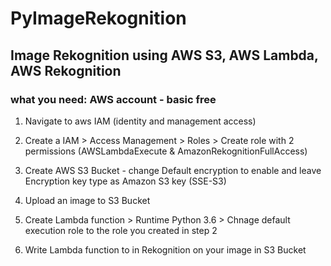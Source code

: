 # PyImageRekognition

## Image Rekognition using AWS S3, AWS Lambda, AWS Rekognition

### what you need: AWS account - basic free 

1. Navigate to aws IAM (identity and management access)

2. Create a IAM > Access Management > Roles > Create role with 2 permissions (AWSLambdaExecute & AmazonRekognitionFullAccess)

3. Create AWS S3 Bucket - change Default encryption to enable and leave Encryption key type as Amazon S3 key (SSE-S3)

4. Upload an image to S3 Bucket

5. Create Lambda function > Runtime Python 3.6 > Chnage default execution role to the role you created in step 2

6. Write Lambda function to in Rekognition on your image in S3 Bucket


